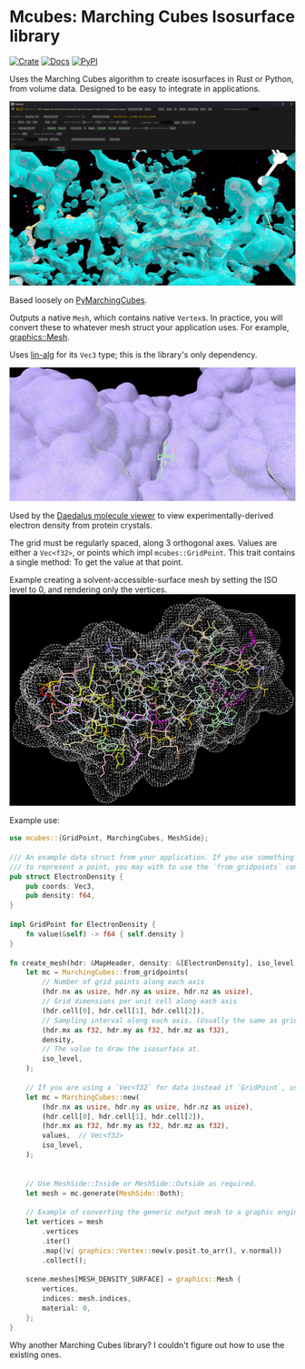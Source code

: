 # Mcubes: Marching Cubes Isosurface library

[![Crate](https://img.shields.io/crates/v/mcubes.svg)](https://crates.io/crates/mcubes)
[![Docs](https://docs.rs/mcubes/badge.svg)](https://docs.rs/mcubes)
[![PyPI](https://img.shields.io/pypi/v/m_cubes.svg)](https://pypi.org/project/m_cubes)


Uses the Marching Cubes algorithm to create isosurfaces in Rust or Python, from volume data. Designed to be easy to integrate
in applications.

![Electron density demo](screenshots/daedalus_iso_a.png)

Based loosely on [PyMarchingCubes](https://github.com/JustusThies/PyMarchingCubes).

Outputs a native `Mesh`, which contains native `Vertex`s. In practice, you will convert these to whatever
mesh struct your application uses. For example, [graphics::Mesh](https://docs.rs/graphics/latest/graphics/struct.Mesh.html).

Uses [lin-alg](https://github.com/david-oconnor/lin-alg) for its `Vec3` type; this is the library's only dependency.

![Surface demo](screenshots/surface_mesh_transparent.png)

Used by the [Daedalus molecule viewer](https://github.com/David-OConnor/daedalus) to view experimentally-derived electron density from protein crystals.

The grid must be  regularly spaced, along 3 orthogonal axes. Values are either a `Vec<f32>`, or points which impl
`mcubes::GridPoint`. This trait contains a single method: To get the value at that point.

Example creating a solvent-accessible-surface mesh by setting the ISO level to 0, and 
rendering only the vertices.
![Surface mesh](screenshots/surface_a.png)

Example use:
```rust
use mcubes::{GridPoint, MarchingCubes, MeshSide};

/// An example data struct from your application. If you use something like this 
/// to represent a point, you may with to use the `from_gridpoints` constructor.
pub struct ElectronDensity {
    pub coords: Vec3,
    pub density: f64,
}

impl GridPoint for ElectronDensity {
    fn value(&self) -> f64 { self.density }
}

fn create_mesh(hdr: &MapHeader, density: &[ElectronDensity], iso_level: f32) {
    let mc = MarchingCubes::from_gridpoints(
        // Number of grid points along each axis
        (hdr.nx as usize, hdr.ny as usize, hdr.nz as usize),
        // Grid dimensions per unit cell along each axis
        (hdr.cell[0], hdr.cell[1], hdr.cell[2]),
        // Sampling interval along each axis. (Usually the same as grid point number of grid points.)
        (hdr.mx as f32, hdr.my as f32, hdr.mz as f32),
        density,
        // The value to draw the isosurface at.
        iso_level,
    );
    
    // If you are using a `Vec<f32` for data instead if `GridPoint`, use this constructor:
    let mc = MarchingCubes::new(
        (hdr.nx as usize, hdr.ny as usize, hdr.nz as usize),
        (hdr.cell[0], hdr.cell[1], hdr.cell[2]),
        (hdr.mx as f32, hdr.my as f32, hdr.mz as f32),
        values,  // Vec<f32>
        iso_level,
    );


    // Use MeshSide::Inside or MeshSide::Outside as required.
    let mesh = mc.generate(MeshSide::Both);
    
    // Example of converting the generic output mesh to a graphic engine's:
    let vertices = mesh
        .vertices
        .iter()
        .map(|v| graphics::Vertex::new(v.posit.to_arr(), v.normal))
        .collect();

    scene.meshes[MESH_DENSITY_SURFACE] = graphics::Mesh {
        vertices,
        indices: mesh.indices,
        material: 0,
    };
}
```

Why another Marching Cubes library? I couldn't figure out how to use the existing ones.


[//]: # (todo: Screenshot[s])
